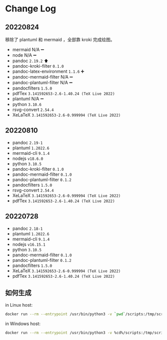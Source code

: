 # Change Log

## 20220824

移除了 plantuml 和 mermaid ，全部靠 kroki 完成绘图。

* mermaid N/A ➖
* node N/A ➖
* pandoc `2.19.2` ⬆
* pandoc-kroki-filter `0.1.0`
* pandoc-latex-environment `1.1.6` ➕
* pandoc-mermaid-filter N/A ➖
* pandoc-plantuml-filter N/A ➖
* pandocfilters `1.5.0`
* pdfTex `3.141592653-2.6-1.40.24 (TeX Live 2022)`
* plantuml N/A ➖
* python `3.10.6`
* rsvg-convert `2.54.4`
* XeLaTeX `3.141592653-2.6-0.999994 (TeX Live 2022)`

## 20220810

* pandoc `2.19-1`
* plantuml `1.2022.6`
* mermaid-cli `9.1.4`
* nodejs `v18.6.0`
* python `3.10.5`
* pandoc-kroki-filter `0.1.0`
* pandoc-mermaid-filter `0.1.0`
* pandoc-plantuml-filter `0.1.2`
* pandocfilters `1.5.0`
* rsvg-convert `2.54.4`
* XeLaTeX `3.141592653-2.6-0.999994 (TeX Live 2022)`
* pdfTex `3.141592653-2.6-1.40.24 (TeX Live 2022)`

## 20220728

* pandoc `2.18-1`
* plantuml `1.2022.6`
* mermaid-cli `9.1.4`
* nodejs `v16.15.1`
* python `3.10.5`
* pandoc-mermaid-filter `0.1.0`
* pandoc-plantuml-filter `0.1.2`
* pandocfilters `1.5.0`
* XeLaTeX `3.141592653-2.6-0.999994 (TeX Live 2022)`
* pdfTex `3.141592653-2.6-1.40.24 (TeX Live 2022)`

## 如何生成

in Linux host:

```bash title=linux host
docker run --rm --entrypoint /usr/bin/python3 -v `pwd`/scripts:/tmp/scripts biggates/pandoc-plantuml-mermaid:latest /tmp/scripts/list_versions.py
```

in Windows host:

```bash title=windows host
docker run --rm --entrypoint /usr/bin/python3 -v %cd%/scripts:/tmp/scripts biggates/pandoc-plantuml-mermaid:latest /tmp/scripts/list_versions.py
```
